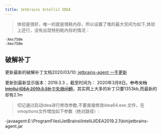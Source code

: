 ```yaml
---
title: Jetbrains IntelliJ IDEA
---
```


> 体验是很好，唯一的就是很耗内存，所以设置了堆的最大空间为如下,体验上还行，没有出现特别耗内存的情况：

```
-Xms750m
-Xmx750m
```

## 破解补丁

更新最新的破解补丁文档2020/03/10:[ jetbrains-agent 一手更新](https://zhile.io/2018/08/17/jetbrains-license-server-crack.html)

更新到最新显示版本：2019.3.3 ，截至时间为： 2020年3月8日。~~参考文档[IntelliJ IDEA 2019.3.3补丁失效问题](https://segmentfault.com/a/1190000021914963)~~。其实网上大多的补丁只要1353kb,而最新的却有2.1m

> 切记通过启动idea进行修改参数,不要直接修改idea64.exe.文件，在vmoptions文件增加如下参数（绝对路径）:

-javaagent:E:\ProgramFiles\JetBrains\IntelliJIDEA2019.2.1\bin\jetbrains-agent.jar